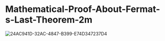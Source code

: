 # Mathematical-Proof-About-Fermat-s-Last-Theorem-2m


![24AC941D-32AC-4847-B399-E74D347237D4](https://user-images.githubusercontent.com/121736407/221366002-ba892ff5-0408-4c22-89b6-507b52a61bbe.jpeg)
